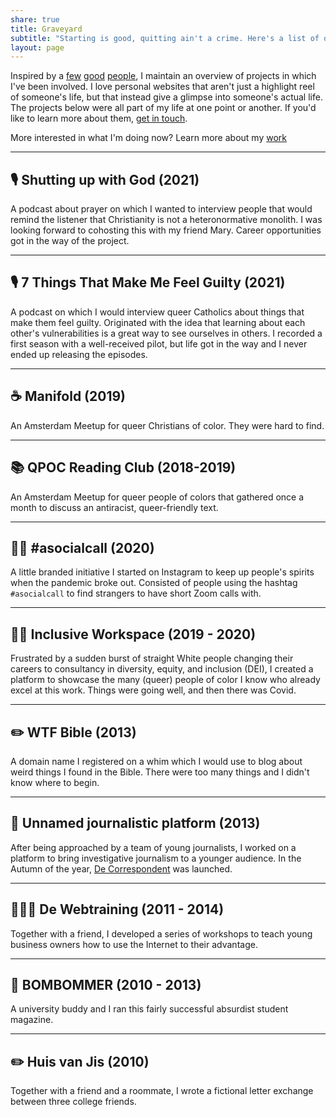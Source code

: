 ```yaml
---
share: true
title: Graveyard
subtitle: "Starting is good, quitting ain't a crime. Here's a list of old projects. No regrets, many lessons."
layout: page
---
```

Inspired by a [few](https://robhope.com/graveyard) [good](https://www.danielzarick.com/failed/) [people](), I maintain an overview of projects in which I've been involved. I love personal websites that aren't just a highlight reel of someone's life, but that instead give a glimpse into someone's actual life. The projects below were all part of my life at one point or another. If you'd like to learn more about them, [get in touch](/hello).

More interested in what I'm doing now? Learn more about my [work](/work)

---

## 🎙️ Shutting up with God (2021)
A podcast about prayer on which I wanted to interview people that would remind the listener that Christianity is not a heteronormative monolith. I was looking forward to cohosting this with my friend Mary. Career opportunities got in the way of the project.

---

## 🎙️ 7 Things That Make Me Feel Guilty (2021)
A podcast on which I would interview queer Catholics about things that make them feel guilty. Originated with the idea that learning about each other's vulnerabilities is a great way to see ourselves in others. I recorded a first season with a well-received pilot, but life got in the way and I never ended up releasing the episodes. 

---

## ☕ Manifold (2019)
An Amsterdam Meetup for queer Christians of color. They were hard to find.

---

## 📚 QPOC Reading Club (2018-2019)
An Amsterdam Meetup for queer people of colors that gathered once a month to discuss an antiracist, queer-friendly text.

---

## ✌🏽 #asocialcall (2020)
A little branded initiative I started on Instagram to keep up people's spirits when the pandemic broke out. Consisted of people using the hashtag `#asocialcall` to find strangers to have short Zoom calls with.

---

## ✊🏽 Inclusive Workspace (2019 - 2020)
Frustrated by a sudden burst of straight White people changing their careers to consultancy in diversity, equity, and inclusion (DEI), I created a platform to showcase the many (queer) people of color I know who already excel at this work. Things were going well, and then there was Covid.

---

## ✏️ WTF Bible (2013)
A domain name I registered on a whim which I would use to blog about weird things I found in the Bible. There were too many things and I didn't know where to begin.

---

## 📰 Unnamed journalistic platform (2013)
After being approached by a team of young journalists, I worked on a platform to bring investigative journalism to a younger audience. In the Autumn of the year, [De Correspondent](https://en.wikipedia.org/wiki/De_Correspondent) was launched.

---

## 🧑🏽‍🏫 De Webtraining (2011 - 2014)
Together with a friend, I developed a series of workshops to teach young business owners how to use the Internet to their advantage.

---

## 📰 BOMBOMMER (2010 - 2013)
A university buddy and I ran this fairly successful absurdist student magazine.

---

## ✏️ Huis van Jis (2010)
Together with a friend and a roommate, I wrote a fictional letter exchange between three college friends. 

